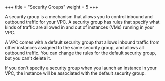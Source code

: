 +++
title = "Security Groups"
weight = 5
+++

A security group is a mechanism that allows you to control inbound and outbound traffic for your VPC. A security group has rules that specify what kinds of traffic are allowed in and out of instances (VMs) running in your VPC. 

A VPC comes with a default security group that allows inbound traffic from other instances assigned to the same security group, and allows all outbound traffic. You can change the rules for the default security group, but you can't delete it. 

If you don't specify a security group when you launch an instance in your VPC, the instance will be associated with the default security group. 

